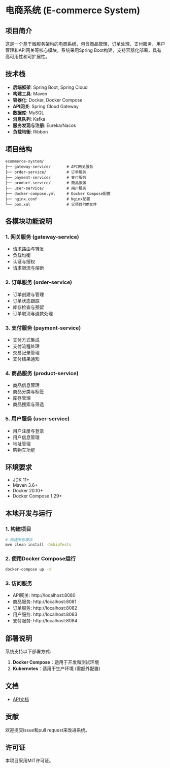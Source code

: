 # 电商系统 (E-commerce System)

## 项目简介
这是一个基于微服务架构的电商系统，包含商品管理、订单处理、支付服务、用户管理和API网关等核心模块。系统采用Spring Boot构建，支持容器化部署，具有高可用性和可扩展性。

## 技术栈
- **后端框架**: Spring Boot, Spring Cloud
- **构建工具**: Maven
- **容器化**: Docker, Docker Compose
- **API网关**: Spring Cloud Gateway
- **数据库**: MySQL
- **消息队列**: Kafka 
- **服务发现与注册**: Eureka/Nacos
- **负载均衡**: Ribbon

## 项目结构
```
ecommerce-system/
├── gateway-service/       # API网关服务
├── order-service/         # 订单服务
├── payment-service/       # 支付服务
├── product-service/       # 商品服务
├── user-service/          # 用户服务
├── docker-compose.yml     # Docker Compose配置
├── nginx.conf             # Nginx配置
└── pom.xml                # 父项目POM文件
```

## 各模块功能说明

### 1. 网关服务 (gateway-service)
- 请求路由与转发
- 负载均衡
- 认证与授权
- 请求限流与熔断

### 2. 订单服务 (order-service)
- 订单创建与管理
- 订单状态跟踪
- 库存检查与预留
- 订单取消与退款处理

### 3. 支付服务 (payment-service)
- 支付方式集成
- 支付流程处理
- 交易记录管理
- 支付结果通知

### 4. 商品服务 (product-service)
- 商品信息管理
- 商品分类与标签
- 库存管理
- 商品搜索与筛选

### 5. 用户服务 (user-service)
- 用户注册与登录
- 用户信息管理
- 地址管理
- 购物车功能

## 环境要求
- JDK 11+ 
- Maven 3.6+ 
- Docker 20.10+ 
- Docker Compose 1.29+

## 本地开发与运行

### 1. 构建项目
```bash
# 构建所有模块
mvn clean install -DskipTests
```

### 2. 使用Docker Compose运行
```bash
docker-compose up -d
```

### 3. 访问服务
- API网关: http://localhost:8080
- 商品服务: http://localhost:8081
- 订单服务: http://localhost:8082
- 用户服务: http://localhost:8083
- 支付服务: http://localhost:8084

## 部署说明
系统支持以下部署方式:
1. **Docker Compose**：适用于开发和测试环境
2. **Kubernetes**：适用于生产环境 (需额外配置)

## 文档
- [API文档](http://localhost:8080/swagger-ui.html) 

## 贡献
欢迎提交issue和pull request来改进系统。

## 许可证

本项目采用MIT许可证。
